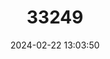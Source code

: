 ---
title: "33249"
category: "Dillenia fischeri"
draft: false
date: 2024-02-22 13:03:50
languages:
  Philippine (Other): ["Fischer katmon"]
---